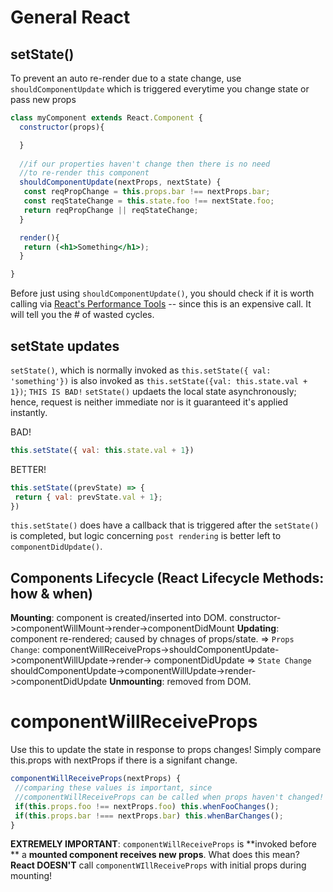 
# General React 


## setState()
To prevent an auto re-render due to a state change, 
use `shouldComponentUpdate` which is triggered everytime
you change state or pass new props
```jsx
class myComponent extends React.Component {
  constructor(props){ 

  }
  
  //if our properties haven't change then there is no need
  //to re-render this component 
  shouldComponentUpdate(nextProps, nextState) {
   const reqPropChange = this.props.bar !== nextProps.bar; 
   const reqStateChange = this.state.foo !== nextState.foo; 
   return reqPropChange || reqStateChange; 
  }

  render(){
   return (<h1>Something</h1>);
  }

}
```

Before just using `shouldComponentUpdate()`, you should check 
if it is worth calling via [React's Performance Tools](https://reactjs.org/docs/perf.html) -- since 
this is an expensive call. 
It will tell you the # of wasted cycles. 


## setState updates
`setState()`, which is normally invoked as `this.setState({ val: 'something'})`
is also invoked as `this.setState({val: this.state.val + 1})`; 
`THIS IS BAD!`
`setState()` updaets the local state asynchronously; hence, request is neither immediate nor is it guaranteed it's applied instantly. 

BAD!
```jsx
this.setState({ val: this.state.val + 1})
```

BETTER!
```jsx
this.setState((prevState) => {
 return { val: prevState.val + 1};
})
```
`this.setState()` does have a callback that is triggered after the `setState()` is completed, but logic concerning `post rendering` is better left to 
`componentDidUpdate()`. 




## Components Lifecycle (React Lifecycle Methods: how & when)
**Mounting**: component is created/inserted into DOM. 
constructor->componentWillMount->render->componentDidMount
**Updating**: component re-rendered; caused by chnages of props/state.
=> `Props Change`: 
componentWillReceiveProps->shouldComponentUpdate->componentWillUpdate->render->
componentDidUpdate
=> `State Change`
shouldComponentUpdate->componentWillUpdate->render->componentDidUpdate
**Unmounting**: removed from DOM. 


# componentWillReceiveProps
Use this to update the state in response to props changes!
Simply compare this.props with nextProps if there is a signifant change. 
```jsx
componentWillReceiveProps(nextProps) {
 //comparing these values is important, since 
 //componentWillReceiveProps can be called when props haven't changed!
 if(this.props.foo !== nextProps.foo) this.whenFooChanges();
 if(this.props.bar !=== nextProps.bar) this.whenBarChanges();
}
```
**EXTREMELY IMPORTANT**: `componentWillReceiveProps` is **invoked before **
a **mounted component receives new props**.
What does this mean? 
**React DOESN'T** call `componentWIllReceiveProps` with initial props during mounting!

